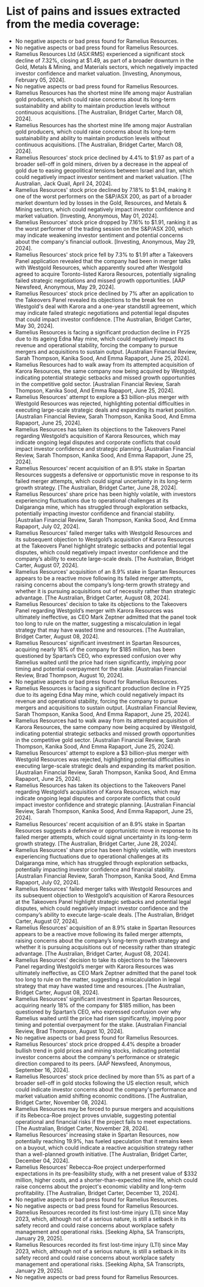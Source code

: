 # List of pains and issues extracted from the media coverage:

- No negative aspects or bad press found for Ramelius Resources.
- No negative aspects or bad press found for Ramelius Resources.
- Ramelius Resources Ltd (ASX:RMS) experienced a significant stock decline of 7.32%, closing at $1.49, as part of a broader downturn in the Gold, Metals & Mining, and Materials sectors, which negatively impacted investor confidence and market valuation. [Investing, Anonymous, February 05, 2024].
- No negative aspects or bad press found for Ramelius Resources.
- Ramelius Resources has the shortest mine life among major Australian gold producers, which could raise concerns about its long-term sustainability and ability to maintain production levels without continuous acquisitions. [The Australian, Bridget Carter, March 08, 2024].
- Ramelius Resources has the shortest mine life among major Australian gold producers, which could raise concerns about its long-term sustainability and ability to maintain production levels without continuous acquisitions. [The Australian, Bridget Carter, March 08, 2024].
- Ramelius Resources' stock price declined by 4.4% to $1.97 as part of a broader sell-off in gold miners, driven by a decrease in the appeal of gold due to easing geopolitical tensions between Israel and Iran, which could negatively impact investor sentiment and market valuation. [The Australian, Jack Quail, April 24, 2024].
- Ramelius Resources' stock price declined by 7.18% to $1.94, making it one of the worst performers on the S&P/ASX 200, as part of a broader market downturn led by losses in the Gold, Resources, and Metals & Mining sectors, which could negatively impact investor confidence and market valuation. [Investing, Anonymous, May 01, 2024].
- Ramelius Resources' stock price dropped by 7.16% to $1.91, ranking it as the worst performer of the trading session on the S&P/ASX 200, which may indicate weakening investor sentiment and potential concerns about the company's financial outlook. [Investing, Anonymous, May 29, 2024].
- Ramelius Resources' stock price fell by 7.3% to $1.91 after a Takeovers Panel application revealed that the company had been in merger talks with Westgold Resources, which apparently soured after Westgold agreed to acquire Toronto-listed Karora Resources, potentially signaling failed strategic negotiations and missed growth opportunities. [AAP Newsfeed, Anonymous, May 29, 2024].
- Ramelius Resources' stock price declined by 7% after an application to the Takeovers Panel revealed its objections to the break fee on Westgold's deal with Karora and a one-year standstill agreement, which may indicate failed strategic negotiations and potential legal disputes that could impact investor confidence. [The Australian, Bridget Carter, May 30, 2024].
- Ramelius Resources is facing a significant production decline in FY25 due to its ageing Edna May mine, which could negatively impact its revenue and operational stability, forcing the company to pursue mergers and acquisitions to sustain output. [Australian Financial Review, Sarah Thompson, Kanika Sood, And Emma Rapaport, June 25, 2024].
- Ramelius Resources had to walk away from its attempted acquisition of Karora Resources, the same company now being acquired by Westgold, indicating potential strategic setbacks and missed growth opportunities in the competitive gold sector. [Australian Financial Review, Sarah Thompson, Kanika Sood, And Emma Rapaport, June 25, 2024].
- Ramelius Resources' attempt to explore a $3 billion-plus merger with Westgold Resources was rejected, highlighting potential difficulties in executing large-scale strategic deals and expanding its market position. [Australian Financial Review, Sarah Thompson, Kanika Sood, And Emma Rapaport, June 25, 2024].
- Ramelius Resources has taken its objections to the Takeovers Panel regarding Westgold’s acquisition of Karora Resources, which may indicate ongoing legal disputes and corporate conflicts that could impact investor confidence and strategic planning. [Australian Financial Review, Sarah Thompson, Kanika Sood, And Emma Rapaport, June 25, 2024].
- Ramelius Resources' recent acquisition of an 8.9% stake in Spartan Resources suggests a defensive or opportunistic move in response to its failed merger attempts, which could signal uncertainty in its long-term growth strategy. [The Australian, Bridget Carter, June 28, 2024].
- Ramelius Resources' share price has been highly volatile, with investors experiencing fluctuations due to operational challenges at its Dalgaranga mine, which has struggled through exploration setbacks, potentially impacting investor confidence and financial stability. [Australian Financial Review, Sarah Thompson, Kanika Sood, And Emma Rapaport, July 02, 2024].
- Ramelius Resources' failed merger talks with Westgold Resources and its subsequent objection to Westgold’s acquisition of Karora Resources at the Takeovers Panel highlight strategic setbacks and potential legal disputes, which could negatively impact investor confidence and the company’s ability to execute large-scale deals. [The Australian, Bridget Carter, August 07, 2024].
- Ramelius Resources' acquisition of an 8.9% stake in Spartan Resources appears to be a reactive move following its failed merger attempts, raising concerns about the company’s long-term growth strategy and whether it is pursuing acquisitions out of necessity rather than strategic advantage. [The Australian, Bridget Carter, August 08, 2024].
- Ramelius Resources' decision to take its objections to the Takeovers Panel regarding Westgold’s merger with Karora Resources was ultimately ineffective, as CEO Mark Zeptner admitted that the panel took too long to rule on the matter, suggesting a miscalculation in legal strategy that may have wasted time and resources. [The Australian, Bridget Carter, August 08, 2024].
- Ramelius Resources' significant investment in Spartan Resources, acquiring nearly 18% of the company for $185 million, has been questioned by Spartan’s CEO, who expressed confusion over why Ramelius waited until the price had risen significantly, implying poor timing and potential overpayment for the stake. [Australian Financial Review, Brad Thompson, August 10, 2024].
- No negative aspects or bad press found for Ramelius Resources.
- Ramelius Resources is facing a significant production decline in FY25 due to its ageing Edna May mine, which could negatively impact its revenue and operational stability, forcing the company to pursue mergers and acquisitions to sustain output. [Australian Financial Review, Sarah Thompson, Kanika Sood, And Emma Rapaport, June 25, 2024].
- Ramelius Resources had to walk away from its attempted acquisition of Karora Resources, the same company now being acquired by Westgold, indicating potential strategic setbacks and missed growth opportunities in the competitive gold sector. [Australian Financial Review, Sarah Thompson, Kanika Sood, And Emma Rapaport, June 25, 2024].
- Ramelius Resources' attempt to explore a $3 billion-plus merger with Westgold Resources was rejected, highlighting potential difficulties in executing large-scale strategic deals and expanding its market position. [Australian Financial Review, Sarah Thompson, Kanika Sood, And Emma Rapaport, June 25, 2024].
- Ramelius Resources has taken its objections to the Takeovers Panel regarding Westgold’s acquisition of Karora Resources, which may indicate ongoing legal disputes and corporate conflicts that could impact investor confidence and strategic planning. [Australian Financial Review, Sarah Thompson, Kanika Sood, And Emma Rapaport, June 25, 2024].
- Ramelius Resources' recent acquisition of an 8.9% stake in Spartan Resources suggests a defensive or opportunistic move in response to its failed merger attempts, which could signal uncertainty in its long-term growth strategy. [The Australian, Bridget Carter, June 28, 2024].
- Ramelius Resources' share price has been highly volatile, with investors experiencing fluctuations due to operational challenges at its Dalgaranga mine, which has struggled through exploration setbacks, potentially impacting investor confidence and financial stability. [Australian Financial Review, Sarah Thompson, Kanika Sood, And Emma Rapaport, July 02, 2024].
- Ramelius Resources' failed merger talks with Westgold Resources and its subsequent objection to Westgold’s acquisition of Karora Resources at the Takeovers Panel highlight strategic setbacks and potential legal disputes, which could negatively impact investor confidence and the company’s ability to execute large-scale deals. [The Australian, Bridget Carter, August 07, 2024].
- Ramelius Resources' acquisition of an 8.9% stake in Spartan Resources appears to be a reactive move following its failed merger attempts, raising concerns about the company’s long-term growth strategy and whether it is pursuing acquisitions out of necessity rather than strategic advantage. [The Australian, Bridget Carter, August 08, 2024].
- Ramelius Resources' decision to take its objections to the Takeovers Panel regarding Westgold’s merger with Karora Resources was ultimately ineffective, as CEO Mark Zeptner admitted that the panel took too long to rule on the matter, suggesting a miscalculation in legal strategy that may have wasted time and resources. [The Australian, Bridget Carter, August 08, 2024].
- Ramelius Resources' significant investment in Spartan Resources, acquiring nearly 18% of the company for $185 million, has been questioned by Spartan’s CEO, who expressed confusion over why Ramelius waited until the price had risen significantly, implying poor timing and potential overpayment for the stake. [Australian Financial Review, Brad Thompson, August 10, 2024].
- No negative aspects or bad press found for Ramelius Resources.
- Ramelius Resources' stock price dropped 4.4% despite a broader bullish trend in gold prices and mining stocks, indicating potential investor concerns about the company's performance or strategic direction compared to its peers. [AAP Newsfeed, Anonymous, September 16, 2024].
- Ramelius Resources' stock price declined by more than 5% as part of a broader sell-off in gold stocks following the US election result, which could indicate investor concerns about the company's performance and market valuation amid shifting economic conditions. [The Australian, Bridget Carter, November 08, 2024].
- Ramelius Resources may be forced to pursue mergers and acquisitions if its Rebecca-Roe project proves unviable, suggesting potential operational and financial risks if the project fails to meet expectations. [The Australian, Bridget Carter, November 28, 2024].
- Ramelius Resources' increasing stake in Spartan Resources, now potentially reaching 19.9%, has fueled speculation that it remains keen on a buyout, which could indicate a reactive acquisition strategy rather than a well-planned growth initiative. [The Australian, Bridget Carter, December 04, 2024].
- Ramelius Resources' Rebecca-Roe project underperformed expectations in its pre-feasibility study, with a net present value of $332 million, higher costs, and a shorter-than-expected mine life, which could raise concerns about the project's economic viability and long-term profitability. [The Australian, Bridget Carter, December 13, 2024].
- No negative aspects or bad press found for Ramelius Resources.
- No negative aspects or bad press found for Ramelius Resources.
- Ramelius Resources recorded its first lost-time injury (LTI) since May 2023, which, although not of a serious nature, is still a setback in its safety record and could raise concerns about workplace safety management and operational risks. [Seeking Alpha, SA Transcripts, January 29, 2025].
- Ramelius Resources recorded its first lost-time injury (LTI) since May 2023, which, although not of a serious nature, is still a setback in its safety record and could raise concerns about workplace safety management and operational risks. [Seeking Alpha, SA Transcripts, January 29, 2025].
- No negative aspects or bad press found for Ramelius Resources.
